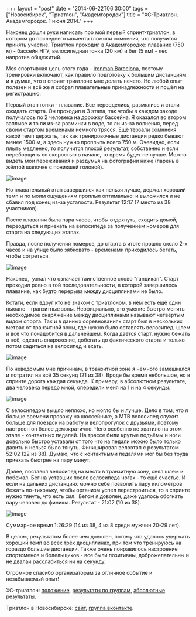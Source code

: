+++
layout = "post"
date = "2014-06-22T06:30:00"
tags = ["Новосибирск", "Триатлон", "Академгородок"]
title = "ХС-Триатлон. Академгородок. 1 июня 2014."
+++

Наконец дошли руки написать про мой первый спринт-триатлон, в котором до последнего момента гложили сомнения, что получится принять участие. Триатлон проходил в Академгородке: плавание (750 м) - бассейн НГУ, велосипедная гонка (20 км) и бег (5 км) - лес напротив общежитий.

Моя спортивная цель этого года - [Ironman Barcelona](http://www.ironman.com/triathlon/events/emea/ironman/barcelona.aspx), поэтому тренировки включают, как правило подготовку к большим дистанциям и я думал, что в спринт триатлоне мне делать нечего. Но любой опыт полезен и всё же я собрал плавательные принадлежности и пошёл на регистрацию.

Первый этап гонки - плавание. Все переоделись, размялись и стали ожидать старта. Он проходил в 3 этапа, так чтобы в каждом заходе получалось по 2 человека на дорожку бассейна. Я оказался во втором заплыве и то ли из-за разминки в воде, то ли из-за волнения, перед своим стартом временами немного трясся. Ещё терзали сомннеия какой темп держать, так как тренировочные дистанции редко бывают менее 1500 м, а здесь нужно проплыть всего 750 м. Очевидно, если плыть медленно, то получится плохой результат, собственно и если переборщить со скоростью в начале, то время будет не лучше. Можно видеть мои переживания и раздумья на фотографии ниже (парень в жёлтой шапочке с поникшей головой).

![image](/blog/2014/06/sprint-triathlon-june-2014-1.jpg)

Но плавательный этап завершился как нельзя лучше, держал хороший темп и по моим ощущениям проплыл оптимально: и выложился и не сбавил под конец из-за усталости. Результат 12:17 (7 место из 38 участников).

После плавания была пара часов, чтобы отдохнуть, сходить домой, переодеться и приехать на велосипеде за получением номеров для старта на следующих этапах.

Правда, после получения номеров, до старта в итоге прошло около 2-х часов и на улице было зябковато - временами приходилось бегать, чтобы согреться.

![image](/blog/2014/06/sprint-triathlon-june-2014-2.jpg)

Наконец,  узнал что означает таинственное слово "гандикап". Старт проходил ровно в той последовательности, в которой завершилось плавание, как будто перерыва между дисциплинами не было.

Кстати, если вдруг кто не знаком с триатлоном, в нём есть ещё один ньюанс - транзитные зоны. Неофициально, это умение быстро менять необходимое снаряжение между дисциплинами называют четвёртым видом спорта. Так и в данных соревнованиях старт был в нескольких метрах от транзитной зоны, где нужно было оставлять велосипед, шлем и всё что понадобится в дальнейшем. Когда даётся старт, нужно бежать в неё, одевать снаряжение, добегать до фактического старта и только потом садиться на велосипед и ехать.

![image](/blog/2014/06/sprint-triathlon-june-2014-3.jpg)

По неведомым мне причинам, в транзитной зоне я немного замешкался и потратил на всё 35 секунд (21 из 38). Вроде бы время небольшое, но в спринте дорога каждая секунда. К примеру, в абсолютном результате, два человека передо мной, опередили меня на 1 и на 4 секунды. 

![image](/blog/2014/06/sprint-triathlon-june-2014-4.jpg)

С велосипедом вышло неплохо, но могло бы и лучше. Дело в том, что я больше времени провожу на шоссейнике, а MTB велосипед служит больше для поездок на работу и велопрогулок с друзьями, поэтому настроен он более демократично. Чего особенно не хватило на этом этапе - контактных педалей. На трассе были крутые подъёмы и ноги довольно быстро уставали от того что на педали можно было только давить и нельзя было тянуть. Финишировал велоэтап с результатом 52:02 (22 из 38). Думаю, что с контактными педалями мог бы без труда приехать быстрее на пару минут.

Далее, поставил велосипед на место в транзитную зону, снял шлем и побежал. Бег на уставших после велосипеда ногах - то ещё счастье. И если на дальних дистанциях можно себе позволить пару километров бежать по-тихоньку, чтобы организм успел перестроиться, то в спринте нужно тянуть, что есть сил.  Бегом я доволен, даже удалось обогнать пару человек до финиша. Результат - 21:02 (10 из 38).

![image](/blog/2014/06/sprint-triathlon-june-2014-5.jpg)

Суммарное время 1:26:29 (14 из 38, 4 из 8 среди мужчин 20-29 лет).

В целом, результатом более чем доволен, потому что удалось удержать хороший темп во всех трёх дисциплинах, при том что тренируюсь на гораздо большие дистанции. Также очень понравилось настроение спортсменов и болельщиков - все были позитивны, доброжелательны и не двалаи расслабиться ни на секунду.

Огромное спасибо организаторам за отличное событие и незабываемый опыт!

ХС-триатлон: [положение](http://sportsoyuznsk.ru/Polojenia/triatlon/Polozhenie_XC_triathlon_nsk_1_06_2014.pdf), [результаты по группам](http://sportsoyuznsk.ru/Result/Letosezon2014/20140601_XC_Triathlon_res.pdf), [абсолютные результаты](http://sportsoyuznsk.ru/Result/Letosezon2014/20140601_XC_Triathlon_abs.pdf).

Триатлон в Новосибирске: [сайт](http://nsktriathlon.ru/), [группа вконтакте](http://vk.com/club49868073).